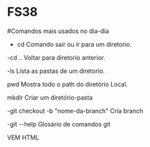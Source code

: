 # FS38

#Comandos mais usados no dia-dia

- cd
 Comando sair ou ir para um diretorio.

 -cd ..
 Voltar para diretorio anterior.

 -ls
 Lista as pastas de um diretorio.
 
 pwd
 Mostra todo o path do diretório Local.

 mkdir
 Criar um diretório-pasta

-git checkout -b "nome-da-branch"
 Cria branch

 -git --help
 Glosário de comandos git

 VEM HTML
